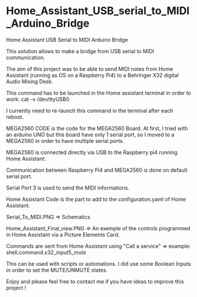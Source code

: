 # Home_Assistant_USB_serial_to_MIDI_Arduino_Bridge
Home Assistant USB Serial to MIDI Arduino Bridge 

This solution allows to make a bridge from USB serial to MIDI communication.

The aim of this project was to be able to send MIDI notes from Home Assistant (running as OS on a Raspberry Pi4) to a Behringer X32 digital Audio Mixing Desk.

This command has to be launched in the Home assistant terminal in order to work:
cat -v /dev/ttyUSB0 

I currently need to re-launch this command in the terminal after each reboot.

MEGA2560 CODE is the code for the MEGA2560 Board. 
At first, I tried with an arduino UNO but this board have only 1 serial port, so I moved to a MEGA2560 in order to have multiple serial ports.

MEGA2560 is connected directly via USB to the Raspberry pi4 running Home Assistant.

Communication between Raspberry Pi4 and MEGA2560 is done on default serial port.

Serial Port 3 is used to send the MIDI informations.

Home Assistant Code is the part to add to the configuration.yaml of Home Assistant.

Serial_To_MIDI.PNG => Schematics 

Home_Assistant_Final_view.PNG => An exemple of the controls programmed in Home Assistant via a Picture Elements Card.

Commands are sent from Home Assistant using "Call a service" => example:   shell.command.x32_input5_mute

This can be used with scripts or automations. I did use some Boolean Inputs in order to set the MUTE/UNMUTE states.

Enjoy and please feel free to contact me if you have ideas to improve this project !

